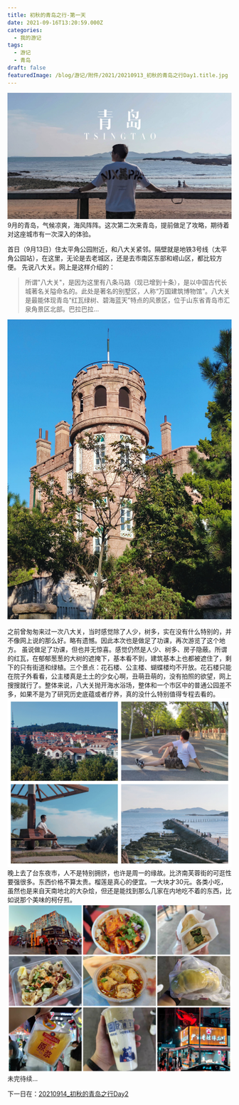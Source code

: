 ```yaml
---
title: 初秋的青岛之行-第一天
date: 2021-09-16T13:20:59.000Z
categories:
  - 我的游记
tags:
  - 游记
  - 青岛
draft: false
featuredImage: /blog/游记/附件/2021/20210913_初秋的青岛之行Day1.title.jpg
---
```

![20210913_初秋的青岛之行Day1.title.jpg](/blog/游记/附件/2021/20210913_初秋的青岛之行Day1.title.jpg)
9月的青岛，气候凉爽，海风阵阵。这次第二次来青岛，提前做足了攻略，期待着对这座城市有一次深入的体验。

首日（9月13日）住太平角公园附近，和八大关紧邻。隔壁就是地铁3号线（太平角公园站），在这里，无论是去老城区，还是去市南区东部和崂山区，都比较方便。
先说八大关。网上是这样介绍的：

> 所谓"八大关"，是因为这里有八条马路（现已增到十条），是以中国古代长城著名关隘命名的。此处是著名的别墅区，人称“万国建筑博物馆”。八大关是最能体现青岛“红瓦绿树、碧海蓝天”特点的风景区，位于山东省青岛市汇泉角景区北部。巴拉巴拉...

![20210913_初秋的青岛之行Day1.花石楼.jpg](/blog/游记/附件/2021/20210913_初秋的青岛之行Day1.花石楼.jpg)

之前曾匆匆来过一次八大关，当时感觉除了人少，树多，实在没有什么特别的，并不像网上说的那么好。略有遗憾。因此本次也是做足了功课，再次游览了这个地方。
虽说做足了功课，但也并无惊喜。感觉仍然是人少、树多、房子隐蔽。所谓的红瓦，在郁郁葱葱的大树的遮掩下，基本看不到，建筑基本上也都被遮住了，剩下的只有街道和绿植。三个景点：花石楼、公主楼、蝴蝶楼均不开放。花石楼只能在院子外看看，公主楼真是土土的少女心啊，丑萌丑萌的，没有拍照的欲望，网上搜搜就行了。整体来说，八大关抛开海水浴场，整体和一个市区中的普通公园差不多，如果不是为了研究历史底蕴或者疗养，真的没什么特别值得专程去看的。
![20210913_初秋的青岛之行Day1.八大关周边.png](/blog/游记/附件/2021/20210913_初秋的青岛之行Day1.八大关周边.png)
晚上去了台东夜市，人不是特别拥挤，也许是周一的缘故。比济南芙蓉街的可逛性要强很多。东西价格不算太贵。榴莲是真心的便宜。一大块才30元。各类小吃，虽然也是来自天南地北的大杂烩，但还是能找到那么几家在内地吃不着的东西，比如说那个美味的柯仔煎。
![20210913_初秋的青岛之行Day1.台东步行街.png](/blog/游记/附件/2021/20210913_初秋的青岛之行Day1.台东步行街.png)
未完待续...

下一日在：[20210914_初秋的青岛之行Day2](/posts/游记/20210914_初秋的青岛之行day2)
